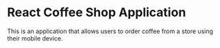 # React Coffee Shop Application

This is an application that allows users to order coffee from a store using their mobile device.